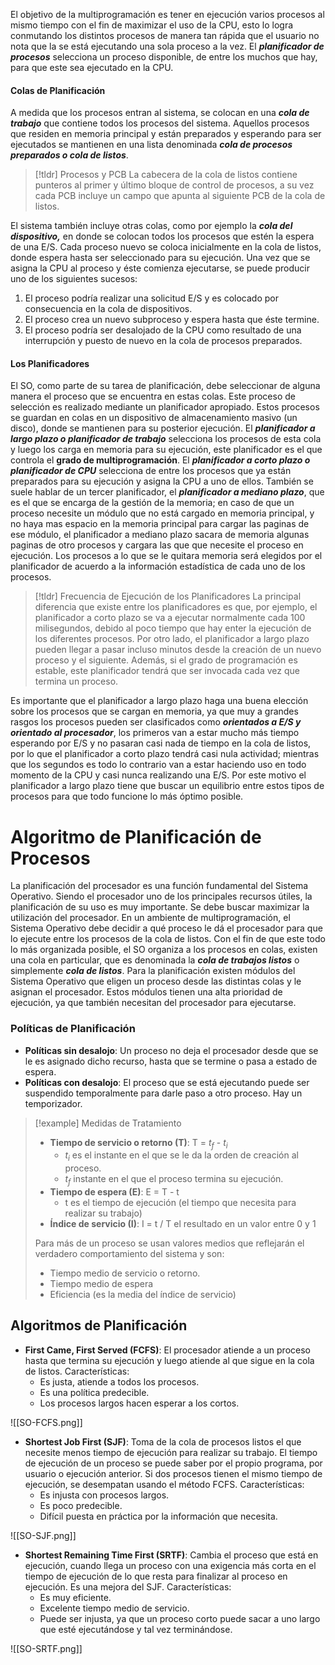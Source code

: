 El objetivo de la multiprogramación es tener en ejecución varios procesos al mismo tiempo con el fin de maximizar el uso de la CPU, esto lo logra conmutando los distintos procesos de manera tan rápida que el usuario no nota que la se está ejecutando una sola proceso a la vez.
El ***planificador de procesos*** selecciona un proceso disponible, de entre los muchos que hay, para que este sea ejecutado en la CPU.

#### Colas de Planificación

A medida que los procesos entran al sistema, se colocan en una ***cola de trabajo*** que contiene todos los procesos del sistema. Aquellos procesos que residen en memoria principal y están preparados y esperando para ser ejecutados se mantienen en una lista denominada ***cola de procesos preparados o cola de listos***.

>[!tldr] Procesos y PCB
>La cabecera de la cola de listos contiene punteros al primer y último bloque de control de procesos, a su vez cada PCB incluye un campo que apunta al siguiente PCB de la cola de listos.

El sistema también incluye otras colas, como por ejemplo la ***cola del dispositivo,*** en donde se colocan todos los procesos que estén la espera de una E/S.
Cada proceso nuevo se coloca inicialmente en la cola de listos, donde espera hasta ser seleccionado para su ejecución. Una vez que se asigna la CPU al proceso y éste comienza ejecutarse, se puede producir uno de los siguientes sucesos:

1. El proceso podría realizar una solicitud E/S y es colocado por consecuencia en la cola de dispositivos.
2. El proceso crea un nuevo subproceso y espera hasta que éste termine.
3. El proceso podría ser desalojado de la CPU como resultado de una interrupción y puesto de nuevo en la cola de procesos preparados.

#### Los Planificadores

El SO, como parte de su tarea de planificación, debe seleccionar de alguna manera el proceso que se encuentra en estas colas. Este proceso de selección es realizado mediante un planificador apropiado.
Estos procesos se guardan en colas en un dispositivo de almacenamiento masivo (un disco), donde se mantienen para su posterior ejecución. El ***planificador a largo plazo o planificador de trabajo*** selecciona los procesos de esta cola y luego los carga en memoria para su ejecución, este planificador es el que controla el **grado de multiprogramación**. El ***planificador a corto plazo o planificador de CPU*** selecciona de entre los procesos que ya están preparados para su ejecución y asigna la CPU a uno de ellos. También se suele hablar de un tercer planificador, el ***planificador a mediano plazo***, que es el que se encarga de la gestión de la memoria; en caso de que un proceso necesite un módulo que no está cargado en memoria principal, y no haya mas espacio en la memoria principal para cargar las paginas de ese módulo, el planificador a mediano plazo sacara de memoria algunas paginas de otro procesos y cargara las que que necesite el proceso en ejecución. Los procesos a lo que se le quitara memoria será elegidos por el planificador de acuerdo a la información estadística de cada uno de los procesos.

>[!tldr] Frecuencia de Ejecución de los Planificadores
>La principal diferencia que existe entre los planificadores es que, por ejemplo, el planificador a corto plazo se va a ejecutar normalmente cada 100 milisegundos, debido al poco tiempo que hay enter la ejecución de los diferentes procesos.
>Por otro lado, el planificador a largo plazo pueden llegar a pasar incluso minutos desde la creación de un nuevo proceso y el siguiente. Además, si el grado de programación es estable, este planificador tendrá que ser invocada cada vez que termina un proceso.

Es importante que el planificador a largo plazo haga una buena elección sobre los procesos que se cargan en memoria, ya que muy a grandes rasgos los procesos pueden ser clasificados como ***orientados a E/S y orientado al procesador***, los primeros van a estar mucho más tiempo esperando por E/S y no pasaran casi nada de tiempo en la cola de listos, por lo que el planificador a corto plazo tendrá casi nula actividad; mientras que los segundos es todo lo contrario van a estar haciendo uso en todo momento de la CPU y casi nunca realizando una E/S. Por este motivo el planificador a largo plazo tiene que buscar un equilibrio entre estos tipos de procesos para que todo funcione lo más óptimo posible.

# Algoritmo de Planificación de Procesos

La planificación del procesador es una función fundamental del Sistema Operativo. Siendo el procesador uno de los principales recursos útiles, la planificación de su uso es muy importante. Se debe buscar maximizar la utilización del procesador. En un ambiente de multiprogramación, el Sistema Operativo debe decidir a qué proceso le dá el procesador para que lo ejecute entre los procesos de la cola de listos.
Con el fin de que este todo lo más organizada posible, el SO organiza a los procesos en colas, existen una cola en particular, que es denominada la ***cola de trabajos listos*** o simplemente ***cola de listos***.
Para la planificación existen módulos del Sistema Operativo que eligen un proceso desde las distintas colas y le asignan el procesador. Estos módulos tienen una alta prioridad de ejecución, ya que también necesitan del procesador para ejecutarse.

### Políticas de Planificación

- **Políticas sin desalojo**: Un proceso no deja el procesador desde que se le es asignado dicho recurso, hasta que se termine o pasa a estado de espera.
- **Políticas con desalojo**: El proceso que se está ejecutando puede ser suspendido temporalmente para darle paso a otro proceso. Hay un temporizador.

>[!example] Medidas de Tratamiento
>- **Tiempo de servicio o retorno (T)**: T = $t_f$ - $t_i$
>	- $t_i$ es el instante en el que se le da la orden de creación al proceso.
>	- $t_f$ instante en el que el proceso termina su ejecución.
>- **Tiempo de espera (E)**: E = T - t
>	- t es el tiempo de ejecución (el tiempo que necesita para realizar su trabajo)
>- **Índice de servicio (I)**: I = t / T el resultado en un valor entre 0 y 1
>
>Para más de un proceso se usan valores medios que reflejarán el verdadero comportamiento del sistema y son:
>- Tiempo medio de servicio o retorno.
>- Tiempo medio de espera
>- Eficiencia (es la media del índice de servicio)

## Algoritmos de Planificación

- **First Came, First Served (FCFS)**: El procesador atiende a un proceso hasta que termina su ejecución y luego atiende al que sigue en la cola de listos. Características:
	- Es justa, atiende a todos los procesos.
	- Es una política predecible.
	- Los procesos largos hacen esperar a los cortos.

<span class="centerImg"> ![[SO-FCFS.png]] </span>

- **Shortest Job First (SJF)**: Toma de la cola de procesos listos el que necesite menos tiempo de ejecución para realizar su trabajo. El tiempo de ejecución de un proceso se puede saber por el propio programa, por usuario o ejecución anterior. Si dos procesos tienen el mismo tiempo de ejecución, se desempatan usando el método FCFS. Características:
	- Es injusta con procesos largos.
	- Es poco predecible.
	- Difícil puesta en práctica por la información que necesita.

<span class="centerImg"> ![[SO-SJF.png]] </span>

- **Shortest Remaining Time First (SRTF)**: Cambia el proceso que está en ejecución, cuando llega un proceso con una exigencia más corta en el tiempo de ejecución de lo que resta para finalizar al proceso en ejecución. Es una mejora del SJF. Características:
	- Es muy eficiente.
	- Excelente tiempo medio de servicio.
	- Puede ser injusta, ya que un proceso corto puede sacar a uno largo que esté ejecutándose y tal vez terminándose.

<span class="centerImg"> ![[SO-SRTF.png]] </span>

